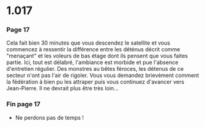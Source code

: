 # 1.017

### Page 17

Cela fait bien 30 minutes que vous descendez le satellite et vous commencez à ressentir la différence entre les déténus décrit comme "menaçant" et les voleurs de bas étage dont ils pensent que vous faites partie. Ici, tout est délabré, l'ambiance est morbide et pue l'absence d'entretien régulier. Des monstres au bêtes féroces, les détenus de ce secteur n'ont pas l'air de rigoler. Vous vous demandez brievèment comment la fédération à bien pu les attraper puis vous continuez d'avancer vers Jean-Pierre. Il ne devrait plus être très loin...

### Fin page 17

* Ne perdons pas de temps !

